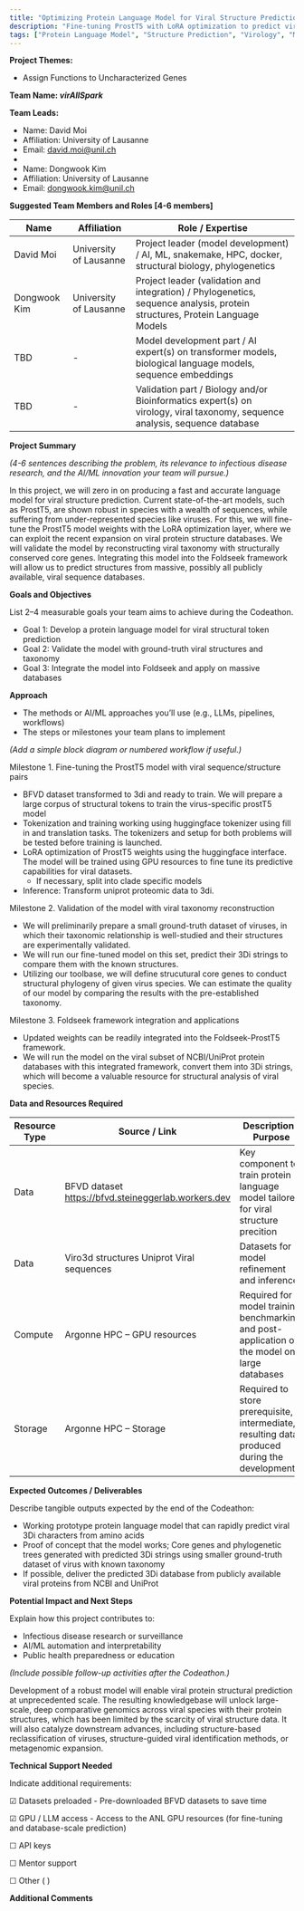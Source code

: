```yaml
---
title: "Optimizing Protein Language Model for Viral Structure Prediction"
description: "Fine-tuning ProstT5 with LoRA optimization to predict viral protein structures at scale, integrating with Foldseek for massive database analysis"
tags: ["Protein Language Model", "Structure Prediction", "Virology", "Machine Learning"]
---
```


**Project Themes:**
- Assign Functions to Uncharacterized Genes

**Team Name: *virAllSpark***

**Team Leads:** 

* Name: David Moi  
* Affiliation: University of Lausanne  
* Email: david.moi@unil.ch  
*   
* Name: Dongwook Kim  
* Affiliation: University of Lausanne  
* Email: dongwook.kim@unil.ch

**Suggested Team Members and Roles \[4-6 members\]**

| Name | Affiliation | Role / Expertise |
| ----- | ----- | ----- |
| David Moi | University of Lausanne | Project leader (model development) / AI, ML, snakemake, HPC, docker, structural biology, phylogenetics |
| Dongwook Kim | University of Lausanne | Project leader (validation and integration) / Phylogenetics, sequence analysis, protein structures, Protein Language Models |
| TBD | \- | Model development part / AI expert(s) on transformer models, biological language models, sequence embeddings |
| TBD | \- | Validation part / Biology and/or Bioinformatics expert(s) on virology, viral taxonomy, sequence analysis, sequence database |

**Project Summary**

*(4-6 sentences describing the problem, its relevance to infectious disease research, and the AI/ML innovation your team will pursue.)*

In this project, we will zero in on producing a fast and accurate language model for viral structure prediction. Current state-of-the-art models, such as ProstT5, are shown robust in species with a wealth of sequences, while suffering from under-represented species like viruses. For this, we will fine-tune the ProstT5 model weights with the LoRA optimization layer, where we can exploit the recent expansion on viral protein structure databases. We will validate the model by reconstructing viral taxonomy with structurally conserved core genes. Integrating this model into the Foldseek framework will allow us to predict structures from massive, possibly all publicly available, viral sequence databases.

**Goals and Objectives**

List 2–4 measurable goals your team aims to achieve during the Codeathon.

* Goal 1: Develop a protein language model for viral structural token prediction  
* Goal 2: Validate the model with ground-truth viral structures and taxonomy  
* Goal 3: Integrate the model into Foldseek and apply on massive databases

**Approach**

* The methods or AI/ML approaches you’ll use (e.g., LLMs, pipelines, workflows)  
* The steps or milestones your team plans to implement

*(Add a simple block diagram or numbered workflow if useful.)*

Milestone 1\. Fine-tuning the ProstT5 model with viral sequence/structure pairs

* BFVD dataset transformed to 3di and ready to train. We will prepare a large corpus of structural tokens to train the virus-specific prostT5 model  
* Tokenization and training working using huggingface tokenizer using fill in and translation tasks. The tokenizers and setup for both problems will be tested before training is launched.  
* LoRA optimization of ProstT5 weights using the huggingface interface. The model will be trained using GPU resources to fine tune its predictive capabilities for viral datasets.  
  * If necessary, split into clade specific models   
* Inference: Transform uniprot proteomic data to 3di.

Milestone 2\. Validation of the model with viral taxonomy reconstruction

* We will preliminarily prepare a small ground-truth dataset of viruses, in which their taxonomic relationship is well-studied and their structures are experimentally validated.  
* We will run our fine-tuned model on this set, predict their 3Di strings to compare them with the known structures.  
* Utilizing our toolbase, we will define strucutural core genes to conduct structural phylogeny of given virus species. We can estimate the quality of our model by comparing the results with the pre-established taxonomy.

Milestone 3\. Foldseek framework integration and applications

* Updated weights can be readily integrated into the Foldseek-ProstT5 framework.  
* We will run the model on the viral subset of NCBI/UniProt protein databases with this integrated framework, convert them into 3Di strings, which will become a valuable resource for structural analysis of viral species.

**Data and Resources Required**

| Resource Type | Source / Link | Description / Purpose |
| ----- | ----- | ----- |
| Data | BFVD dataset https://bfvd.steineggerlab.workers.dev | Key component to train protein language model tailored for viral structure precition  |
| Data | Viro3d structures Uniprot Viral sequences | Datasets for model refinement and inference |
| Compute | Argonne HPC – GPU resources | Required for model training, benchmarking, and post-application of the model on large databases |
| Storage | Argonne HPC – Storage | Required to store prerequisite, intermediate, resulting data produced during the development |

**Expected Outcomes / Deliverables**

Describe tangible outputs expected by the end of the Codeathon:

* Working prototype protein language model that can rapidly predict viral 3Di characters from amino acids  
* Proof of concept that the model works; Core genes and phylogenetic trees generated with predicted 3Di strings using smaller ground-truth dataset of virus with known taxonomy  
* If possible, deliver the predicted 3Di database from publicly available viral proteins from NCBI and UniProt

**Potential Impact and Next Steps**

Explain how this project contributes to:

* Infectious disease research or surveillance  
* AI/ML automation and interpretability  
* Public health preparedness or education

*(Include possible follow-up activities after the Codeathon.)*

Development of a robust model will enable viral protein structural prediction at unprecedented scale. The resulting knowledgebase will unlock large-scale, deep comparative genomics across viral species with their protein structures, which has been limited by the scarcity of viral structure data. It will also catalyze downstream advances, including structure-based reclassification of viruses, structure-guided viral identification methods, or metagenomic expansion.

**Technical Support Needed**

Indicate additional requirements:

☑ Datasets preloaded \- Pre-downloaded BFVD datasets to save time  

☑ GPU / LLM access \- Access to the ANL GPU resources (for fine-tuning and database-scale prediction)  

☐ API keys  

☐ Mentor support  

☐ Other ( )

**Additional Comments**

